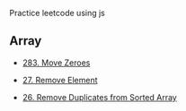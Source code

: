 Practice leetcode using js

## Array

-   [283. Move Zeroes](/0283.move-zeros/readme.md)

-   [27. Remove Element](/0027.remove-element/readme.md)

-   [26. Remove Duplicates from Sorted Array](/0026.remove-duplicates-from-sorted-array/readme.md)
